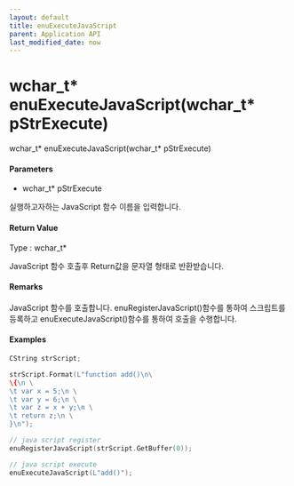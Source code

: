 ```yaml
---
layout: default
title: enuExecuteJavaScript
parent: Application API
last_modified_date: now
---
```

# wchar\_t\* enuExecuteJavaScript\(wchar\_t\* pStrExecute\)

wchar\_t\* enuExecuteJavaScript\(wchar\_t\* pStrExecute\)

#### Parameters

* wchar\_t\* pStrExecute

실행하고자하는 JavaScript 함수 이름을 입력합니다.

#### Return Value

Type : wchar\_t\*

JavaScript 함수 호출후 Return값을 문자열 형태로 반환받습니다.

#### Remarks

JavaScript 함수를 호출합니다. enuRegisterJavaScript\(\)함수를 통하여 스크립트를 등록하고 enuExecuteJavaScript\(\)함수를 통하여 호출을 수행합니다.



#### Examples

```cpp
CString strScript;

strScript.Format(L"function add()\n\
\{\n \
\t var x = 5;\n \
\t var y = 6;\n \
\t var z = x + y;\n \
\t return z;\n \
}\n");

// java script register
enuRegisterJavaScript(strScript.GetBuffer(0));

// java script execute
enuExecuteJavaScript(L"add()");
```



